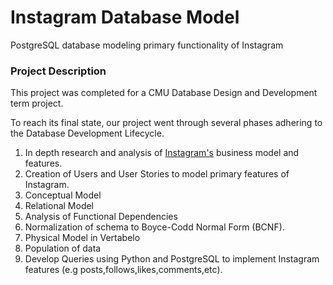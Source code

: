 # Instagram Database Model
PostgreSQL database modeling primary functionality of Instagram

### Project Description
This project was completed for a CMU Database Design and Development term project.

To reach its final state, our project went through several phases adhering to the Database Development Lifecycle. 

1. In depth research and analysis of [Instagram's](https://about.instagram.com/) business model and features. 
2. Creation of Users and User Stories to model primary features of Instagram.
3. Conceptual Model
4. Relational Model
5. Analysis of Functional Dependencies
6. Normalization of schema to Boyce-Codd Normal Form (BCNF).
7. Physical Model in Vertabelo
8. Population of data
9. Develop Queries using Python and PostgreSQL to implement Instagram features (e.g posts,follows,likes,comments,etc).








